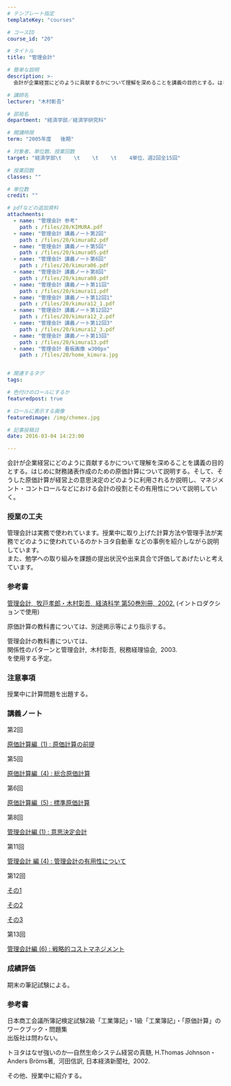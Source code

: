 ```yaml
---
# テンプレート指定
templateKey: "courses"

# コースID
course_id: "20"

# タイトル
title: "管理会計"

# 簡単な説明
description: >-
  会計が企業経営にどのように貢献するかについて理解を深めることを講義の目的とする。はじめに財務諸表作成のための原価計算について説明する。そして、そうした原価計算が経営上の意思決定のどのように利用されるか...

# 講師名
lecturer: "木村彰吾"

# 部局名
department: "経済学部／経済学研究科"

# 開講時限
term: "2005年度	後期"

# 対象者、単位数、授業回数
target: "経済学部\t    \t    \t    \t    4単位、週2回全15回"

# 授業回数
classes: ""

# 単位数
credit: ""

# pdfなどの追加資料
attachments: 
  - name: "管理会計 参考" 
    path : /files/20/KIMURA.pdf
  - name: "管理会計 講義ノート第2回" 
    path : /files/20/kimura02.pdf
  - name: "管理会計 講義ノート第5回" 
    path : /files/20/kimura05.pdf
  - name: "管理会計 講義ノート第6回" 
    path : /files/20/kimura06.pdf
  - name: "管理会計 講義ノート第8回" 
    path : /files/20/kimura08.pdf
  - name: "管理会計 講義ノート第11回" 
    path : /files/20/kimura11.pdf
  - name: "管理会計 講義ノート第12回1" 
    path : /files/20/kimura12_1.pdf
  - name: "管理会計 講義ノート第12回2" 
    path : /files/20/kimura12_2.pdf
  - name: "管理会計 講義ノート第12回3" 
    path : /files/20/kimura12_3.pdf
  - name: "管理会計 講義ノート第13回" 
    path : /files/20/kimura13.pdf
  - name: "管理会計 看板画像 w300px" 
    path : /files/20/home_kimura.jpg


# 関連するタグ
tags:

# 色付けのロールにするか
featuredpost: true

# ロールに表示する画像
featuredimage: /img/chemex.jpg

# 記事投稿日
date: 2016-03-04 14:23:00

---
```

会計が企業経営にどのように貢献するかについて理解を深めることを講義の目的とする。はじめに財務諸表作成のための原価計算について説明する。そして、そうした原価計算が経営上の意思決定のどのように利用されるか説明し、マネジメント・コントロールなどにおける会計の役割とその有用性について説明していく。
### 授業の工夫

管理会計は実務で使われています。授業中に取り上げた計算方法や管理手法が実務でどのように使われているのかトヨタ自動車 などの事例を紹介しながら説明しています。  
また、勉学への取り組みを課題の提出状況や出来具合で評価してあげたいと考えています。

### 参考書


[管理会計, &nbsp;牧戸孝郎・木村彰吾, &nbsp;経済科学&nbsp;第50巻別冊, &nbsp;2002.](/files/20/KIMURA.pdf) 
(イントロダクションで使用) 

原価計算の教科書については、別途掲示等により指示する。

管理会計の教科書については、  
関係性のパターンと管理会計, &nbsp;木村彰吾, &nbsp;税務経理協会, &nbsp;2003.  
を使用する予定。

### 注意事項

授業中に計算問題を出題する。

### 講義ノート

第2回 


[原価計算編 &nbsp;(1)&nbsp;:&nbsp;原価計算の前提](/files/20/kimura02.pdf) 

第5回 


[原価計算編 &nbsp;(4)&nbsp;:&nbsp;総合原価計算](/files/20/kimura05.pdf) 

第6回 


[原価計算編 &nbsp;(5)&nbsp;:&nbsp;標準原価計算](/files/20/kimura06.pdf) 

第8回 


[管理会計編&nbsp;(1)&nbsp;:&nbsp;意思決定会計](/files/20/kimura08.pdf) 

第11回 


[管理会計 編&nbsp;(4)&nbsp;:&nbsp;管理会計の有用性について](/files/20/kimura11.pdf) 

第12回 


[その1](/files/20/kimura12_1.pdf) 


[その2](/files/20/kimura12_2.pdf) 


[その3](/files/20/kimura12_3.pdf) 

第13回 


[管理会計編&nbsp;(6)&nbsp;:&nbsp;戦略的コストマネジメント](/files/20/kimura13.pdf) 

### 成績評価

期末の筆記試験による。
### 参考書

日本商工会議所簿記検定試験2級「工業簿記」・1級「工業簿記」・「原価計算」のワークブック・問題集  
出版社は問わない。

トヨタはなぜ強いのか—自然生命システム経営の真髄,&nbsp;H.Thomas&nbsp;Johnson・ Anders&nbsp;Bröms著, &nbsp;河田信訳,&nbsp;日本経済新聞社, &nbsp;2002.

その他、授業中に紹介する。